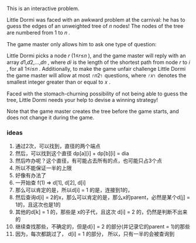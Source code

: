 This is an interactive problem.

Little Dormi was faced with an awkward problem at the carnival: he has to guess the edges of an unweighted tree of 𝑛
 nodes! The nodes of the tree are numbered from 1
 to 𝑛
.

The game master only allows him to ask one type of question:

Little Dormi picks a node 𝑟
 (1≤𝑟≤𝑛
), and the game master will reply with an array 𝑑1,𝑑2,…,𝑑𝑛
, where 𝑑𝑖
 is the length of the shortest path from node 𝑟
 to 𝑖
, for all 1≤𝑖≤𝑛
.
Additionally, to make the game unfair challenge Little Dormi the game master will allow at most ⌈𝑛2⌉
 questions, where ⌈𝑥⌉
 denotes the smallest integer greater than or equal to 𝑥
.

Faced with the stomach-churning possibility of not being able to guess the tree, Little Dormi needs your help to devise a winning strategy!

Note that the game master creates the tree before the game starts, and does not change it during the game.


### ideas
1. 通过2次，可以找到，直径的两个端点
2. 然后，可以找到这个直径 dp[a][i] + dp[b][i] = dia
3. 然后咋办呢？这个直径，有可能占去所有的点，也可能只占3个点
4. 所以不能保证一半的上限
5. 好像有办法了
6. 一开始查 f(1) => d[1], d[2], d[i]
7. 那么可以肯定的是，所以d[i] = 1 的是，连接到1的，
8. 然后查询d[i] = 2的x，那么可以肯定的是，那么x的parent，必然是某个d[j] = 1的，且这次也是1的
9. 其他的d[k] = 1 的，那些是 x的子代，且这次 d[i] = 2 的，仍然是判断不出来的
10. 继续查找那些，不确定的，但是d[i] = 2 的部分(并记录它的parent = 1)的那些
11. 因为，每次都跳过了， d[i] = 1 的部分， 所以，只有一半的会被查询到 